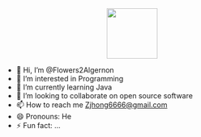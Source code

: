 <div id="header" align="center">
  <img src="[https://media.giphy.com/media/M9gbBd9nbDrOTu1Mqx/giphy.gif](https://giphy.com/gifs/looneytunesworldofmayhem-world-of-mayhem-looney-tunes-ltwom-RbDKaczqWovIugyJmW)" width="100"/>
</div>

- 👋 Hi, I’m @Flowers2Algernon
- 👀 I’m interested in Programming
- 🌱 I’m currently learning Java
- 💞️ I’m looking to collaborate on open source software
- 📫 How to reach me Zjhong6666@gmail.com
- 😄 Pronouns: He
- ⚡ Fun fact: ...

<!---
Flowers2Algernon/Flowers2Algernon is a ✨ special ✨ repository because its `README.md` (this file) appears on your GitHub profile.
You can click the Preview link to take a look at your changes.
--->
